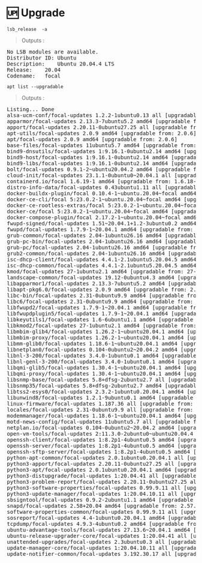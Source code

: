 # :up: Upgrade

```
lsb_release  -a
```
> Outputs :
<pre>
No LSB modules are available.
Distributor ID:	Ubuntu
Description:	Ubuntu 20.04.4 LTS
Release:	20.04
Codename:	focal
</pre>

```
apt list --upgradable
```
> Outputs :
<pre>
Listing... Done
alsa-ucm-conf/focal-updates 1.2.2-1ubuntu0.13 all [upgradable from: 1.2.2-1ubuntu0.12]
apparmor/focal-updates 2.13.3-7ubuntu5.2 amd64 [upgradable from: 2.13.3-7ubuntu5.1]
apport/focal-updates 2.20.11-0ubuntu27.25 all [upgradable from: 2.20.11-0ubuntu27.24]
apt-utils/focal-updates 2.0.9 amd64 [upgradable from: 2.0.6]
apt/focal-updates 2.0.9 amd64 [upgradable from: 2.0.6]
base-files/focal-updates 11ubuntu5.7 amd64 [upgradable from: 11ubuntu5.5]
bind9-dnsutils/focal-updates 1:9.16.1-0ubuntu2.14 amd64 [upgradable from: 1:9.16.1-0ubuntu2.12]
bind9-host/focal-updates 1:9.16.1-0ubuntu2.14 amd64 [upgradable from: 1:9.16.1-0ubuntu2.12]
bind9-libs/focal-updates 1:9.16.1-0ubuntu2.14 amd64 [upgradable from: 1:9.16.1-0ubuntu2.12]
bolt/focal-updates 0.9.1-2~ubuntu20.04.2 amd64 [upgradable from: 0.8-4ubuntu1]
cloud-init/focal-updates 23.1.1-0ubuntu0~20.04.1 all [upgradable from: 22.2-0ubuntu1~20.04.3]
containerd.io/focal 1.6.19-1 amd64 [upgradable from: 1.6.18-1]
distro-info-data/focal-updates 0.43ubuntu1.11 all [upgradable from: 0.43ubuntu1.10]
docker-buildx-plugin/focal 0.10.4-1~ubuntu.20.04~focal amd64 [upgradable from: 0.10.2-1~ubuntu.20.04~focal]
docker-ce-cli/focal 5:23.0.2-1~ubuntu.20.04~focal amd64 [upgradable from: 5:23.0.1-1~ubuntu.20.04~focal]
docker-ce-rootless-extras/focal 5:23.0.2-1~ubuntu.20.04~focal amd64 [upgradable from: 5:23.0.1-1~ubuntu.20.04~focal]
docker-ce/focal 5:23.0.2-1~ubuntu.20.04~focal amd64 [upgradable from: 5:23.0.1-1~ubuntu.20.04~focal]
docker-compose-plugin/focal 2.17.2-1~ubuntu.20.04~focal amd64 [upgradable from: 2.16.0-1~ubuntu.20.04~focal]
fwupd-signed/focal-updates 1.51~20.04.1+1.2-3ubuntu0.2 amd64 [upgradable from: 1.27.1ubuntu7+1.2-2~20.04.1]
fwupd/focal-updates 1.7.9-1~20.04.1 amd64 [upgradable from: 1.7.5-3~20.04.1]
grub-common/focal-updates 2.04-1ubuntu26.16 amd64 [upgradable from: 2.04-1ubuntu26.13]
grub-pc-bin/focal-updates 2.04-1ubuntu26.16 amd64 [upgradable from: 2.04-1ubuntu26.13]
grub-pc/focal-updates 2.04-1ubuntu26.16 amd64 [upgradable from: 2.04-1ubuntu26.13]
grub2-common/focal-updates 2.04-1ubuntu26.16 amd64 [upgradable from: 2.04-1ubuntu26.13]
isc-dhcp-client/focal-updates 4.4.1-2.1ubuntu5.20.04.5 amd64 [upgradable from: 4.4.1-2.1ubuntu5.20.04.4]
isc-dhcp-common/focal-updates 4.4.1-2.1ubuntu5.20.04.5 amd64 [upgradable from: 4.4.1-2.1ubuntu5.20.04.4]
kmod/focal-updates 27-1ubuntu2.1 amd64 [upgradable from: 27-1ubuntu2]
landscape-common/focal-updates 19.12-0ubuntu4.3 amd64 [upgradable from: 19.12-0ubuntu4.2]
libapparmor1/focal-updates 2.13.3-7ubuntu5.2 amd64 [upgradable from: 2.13.3-7ubuntu5.1]
libapt-pkg6.0/focal-updates 2.0.9 amd64 [upgradable from: 2.0.6]
libc-bin/focal-updates 2.31-0ubuntu9.9 amd64 [upgradable from: 2.31-0ubuntu9.7]
libc6/focal-updates 2.31-0ubuntu9.9 amd64 [upgradable from: 2.31-0ubuntu9.7]
libfwupd2/focal-updates 1.7.9-1~20.04.1 amd64 [upgradable from: 1.7.5-3~20.04.1]
libfwupdplugin5/focal-updates 1.7.9-1~20.04.1 amd64 [upgradable from: 1.7.5-3~20.04.1]
libkeyutils1/focal-updates 1.6-6ubuntu1.1 amd64 [upgradable from: 1.6-6ubuntu1]
libkmod2/focal-updates 27-1ubuntu2.1 amd64 [upgradable from: 27-1ubuntu2]
libmbim-glib4/focal-updates 1.26.2-1~ubuntu20.04.1 amd64 [upgradable from: 1.24.8-1~20.04]
libmbim-proxy/focal-updates 1.26.2-1~ubuntu20.04.1 amd64 [upgradable from: 1.24.8-1~20.04]
libmm-glib0/focal-updates 1.18.6-1~ubuntu20.04.1 amd64 [upgradable from: 1.16.6-2~20.04.1]
libnetplan0/focal-updates 0.104-0ubuntu2~20.04.2 amd64 [upgradable from: 0.104-0ubuntu2~20.04.1]
libnl-3-200/focal-updates 3.4.0-1ubuntu0.1 amd64 [upgradable from: 3.4.0-1]
libnl-genl-3-200/focal-updates 3.4.0-1ubuntu0.1 amd64 [upgradable from: 3.4.0-1]
libqmi-glib5/focal-updates 1.30.4-1~ubuntu20.04.1 amd64 [upgradable from: 1.28.6-1~20.04.1]
libqmi-proxy/focal-updates 1.30.4-1~ubuntu20.04.1 amd64 [upgradable from: 1.28.6-1~20.04.1]
libsnmp-base/focal-updates 5.8+dfsg-2ubuntu2.7 all [upgradable from: 5.8+dfsg-2ubuntu2.6]
libsnmp35/focal-updates 5.8+dfsg-2ubuntu2.7 amd64 [upgradable from: 5.8+dfsg-2ubuntu2.6]
libtss2-esys0/focal-updates 2.3.2-1ubuntu0.20.04.1 amd64 [upgradable from: 2.3.2-1]
libunwind8/focal-updates 1.2.1-9ubuntu0.1 amd64 [upgradable from: 1.2.1-9build1]
linux-firmware/focal-updates 1.187.36 all [upgradable from: 1.187.29]
locales/focal-updates 2.31-0ubuntu9.9 all [upgradable from: 2.31-0ubuntu9.7]
modemmanager/focal-updates 1.18.6-1~ubuntu20.04.1 amd64 [upgradable from: 1.16.6-2~20.04.1]
motd-news-config/focal-updates 11ubuntu5.7 all [upgradable from: 11ubuntu5.5]
netplan.io/focal-updates 0.104-0ubuntu2~20.04.2 amd64 [upgradable from: 0.104-0ubuntu2~20.04.1]
open-vm-tools/focal-updates 2:11.3.0-2ubuntu0~ubuntu20.04.4 amd64 [upgradable from: 2:11.3.0-2ubuntu0~ubuntu20.04.3]
openssh-client/focal-updates 1:8.2p1-4ubuntu0.5 amd64 [upgradable from: 1:8.2p1-4ubuntu0.4]
openssh-server/focal-updates 1:8.2p1-4ubuntu0.5 amd64 [upgradable from: 1:8.2p1-4ubuntu0.4]
openssh-sftp-server/focal-updates 1:8.2p1-4ubuntu0.5 amd64 [upgradable from: 1:8.2p1-4ubuntu0.4]
python-apt-common/focal-updates 2.0.1ubuntu0.20.04.1 all [upgradable from: 2.0.0ubuntu0.20.04.7]
python3-apport/focal-updates 2.20.11-0ubuntu27.25 all [upgradable from: 2.20.11-0ubuntu27.24]
python3-apt/focal-updates 2.0.1ubuntu0.20.04.1 amd64 [upgradable from: 2.0.0ubuntu0.20.04.7]
python3-distupgrade/focal-updates 1:20.04.41 all [upgradable from: 1:20.04.37]
python3-problem-report/focal-updates 2.20.11-0ubuntu27.25 all [upgradable from: 2.20.11-0ubuntu27.24]
python3-software-properties/focal-updates 0.99.9.11 all [upgradable from: 0.99.9.8]
python3-update-manager/focal-updates 1:20.04.10.11 all [upgradable from: 1:20.04.10.10]
sbsigntool/focal-updates 0.9.2-2ubuntu1.1 amd64 [upgradable from: 0.9.2-2ubuntu1]
snapd/focal-updates 2.58+20.04 amd64 [upgradable from: 2.57.5+20.04ubuntu0.1]
software-properties-common/focal-updates 0.99.9.11 all [upgradable from: 0.99.9.8]
sosreport/focal-updates 4.4-1ubuntu0.20.04.1 amd64 [upgradable from: 4.3-1ubuntu0.20.04.2]
tcpdump/focal-updates 4.9.3-4ubuntu0.2 amd64 [upgradable from: 4.9.3-4ubuntu0.1]
ubuntu-advantage-tools/focal-updates 27.13.6~20.04.1 amd64 [upgradable from: 27.6~20.04.1]
ubuntu-release-upgrader-core/focal-updates 1:20.04.41 all [upgradable from: 1:20.04.37]
unattended-upgrades/focal-updates 2.3ubuntu0.3 all [upgradable from: 2.3ubuntu0.1]
update-manager-core/focal-updates 1:20.04.10.11 all [upgradable from: 1:20.04.10.10]
update-notifier-common/focal-updates 3.192.30.17 all [upgradable from: 3.192.30.10]
</pre>
